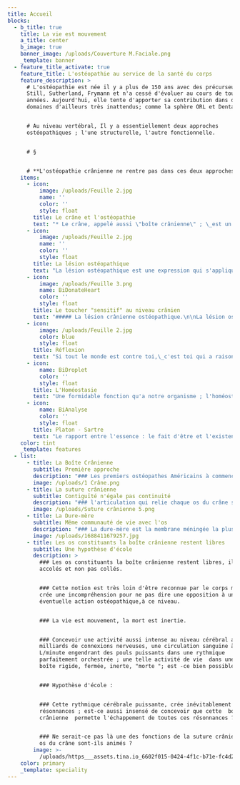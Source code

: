 ```yaml
---
title: Accueil
blocks:
  - b_title: true
    title: La vie est mouvement
    a_title: center
    b_image: true
    banner_image: /uploads/Couverture M.Faciale.png
    _template: banner
  - feature_title_activate: true
    feature_title: L'ostéopathie au service de la santé du corps
    feature_description: >
      # L'ostéopathie est née il y a plus de 150 ans avec des précurseurs comme
      Still, Sutherland, Frymann et n'a cessé d'évoluer au cours de toutes ces
      années. Aujourd'hui, elle tente d'apporter sa contribution dans des
      domaines d'ailleurs très inattendus; comme la sphère ORL et Dentaire.


      # Au niveau vertébral, Il y a essentiellement deux approches
      ostéopathiques ; l'une structurelle, l'autre fonctionnelle.


      # §


      # **L'ostéopathie crânienne ne rentre pas dans ces deux approches.**
    items:
      - icon:
          image: /uploads/Feuille 2.jpg
          name: ''
          color: ''
          style: float
        title: Le crâne et l'ostéopathie
        text: "* Le crâne, appelé aussi \"boîte crânienne\" ; \_est un contenant.\_ \_ \_ \_\n* L'encéphale est le contenu.\n* Le contenu et le contenant ont forcément une intimité de vie.\n"
      - icon:
          image: /uploads/Feuille 2.jpg
          name: ''
          color: ''
          style: float
        title: La lésion ostéopathique
        text: "La lésion ostéopathique est une expression qui s'applique\_essentiellement à propos des vertèbres.\nUne lésion ostéopathique signifie que la vertèbre a perdu sa mobilité dans un ou plusieurs des trois plans de l'espace.\n\n* Le plan sagittal\n* Le plan frontal\n* Le plan horizontal\n\nLa perte de mobilité peut-être plus ou moins complète, dans un ou plusieurs de ces plans.\n"
      - icon:
          image: /uploads/Feuille 3.png
          name: BiDonateHeart
          color: ''
          style: float
        title: Le toucher "sensitif" au niveau crânien
        text: "##### La lésion crânienne ostéopathique.\n\nLa lésion ostéopathique est la perte d'indépendance d'un ou plusieurs os du crâne. On ne parle pas de mobilité, puisque les os ne bougent pas au sens articulaire du terme, o parlera de résonnance.\nSuivant le lieu, la suture présente différentes formes : en peigne, bord\_à bord, en chevauchement, en rail, en point. Lors d'une lésion, sur tout\_ou partie de la suture, il y a des zones d'accroche qui font perdre, à l'os crânien concerné, sa liberté \"respiratoire\".\n**C'est le toucher ostéopathique qui va dépister cette perte de liberté, tout un art bien sûr.\nCe toucher est esentiellement sensitif.**\nDans un respect des axes d'emboîtement ; comment est ressenti une\_compression ou une décompression, d'un bord à l'autre de la suture ? C'est ce ressenti qui déterminera s'il y a lésion ou pas. Ce toucher s'apprend au même titre qu'une connaissance anatomique très exacte.\n"
      - icon:
          image: /uploads/Feuille 2.jpg
          color: blue
          style: float
        title: Réflexion
        text: "Si tout le monde est contre toi,\_c'est toi qui a raison, car il est impossible que le monde soit peuplé de tant de sages.\n"
      - icon:
          name: BiDroplet
          color: ''
          style: float
        title: L'Homéostasie
        text: "Une formidable fonction qu'a notre organisme ; l'homéostasie . La capacité à équilibrer en permance \_notre équilibre qu'il soit somatique ou psychique.\nAutrement dit une lésion ostéopathique peut très bien se normaliser\_ elle-même grâce à notre système d'auto-régulation.\nLà où il y a désordre, est quand le corps n'arrive plus à le réguler.\n"
      - icon:
          name: BiAnalyse
          color: ''
          style: float
        title: Platon - Sartre
        text: "Le rapport entre l'essence : le fait d'être et l'existence le fait d'agir\n\nPour Platon l'homme se définit d'abord parcequ'il est homme (L'essence)\n\nPour Sartre l'homme se définit d'abord par ses actions. Pour lui l'existence, précède l'essence. contrairment à Platon\n\nDeux \_conceptions, deux discours qui sont entendus \_reconnus et pourtant\_ \_ \_ \_ diamétralement opposés.\n\nPrenons la liberté de faire une extrapolation entre deux conceptions de  la boîte crânienne.\n\n* Une boîte crânienne complètement fermée, indépendante de la vie de\_  l'encéphale\n* Une boîte crânienne ouverte, en vibration avec l'encéphale.\n\nEst-ce que les deux conceptions ne peuvent-elles pas être entendues ?\n"
    color: tint
    _template: features
  - list:
      - title: La Boîte Crânienne
        subtitle: Première approche
        description: "### Les premiers ostéopathes Américains à commencer à s'intéresser aux crânes sont sans doute M. Sutherland, Miller, Fulford, Arbuckle; vers les années 1941.\n\n### Une des premières observations faite lors des autopsies, est que \"la boîte crânienne\" pouvait se désarticuler. En d'autres termes les os qui constituent la boîte crânienne n'étaient pas soudés. Cette observation se confirme toujours  évidemment aujourd'hui.\n\n### C'est une donnée essentielle pour les ostéopathes.\n\n### Les articulations des os du crâne que l'on appelle [sutures ](https://dictionnaire.lerobert.com/definition/suture)[crâniennes](), sont certes des articulations immobiles, mais non soudées,\_elles sont ibres.\n"
        image: /uploads/1 Crâne.png
      - title: La suture crânienne
        subtitle: Contiguïté n'égale pas continuité
        description: "### l'articulation qui relie chaque os du crâne s'appelle suture. Elle est définie par les anatomistes comme une articulation immobile; pourtant cette immobilité ne signe pas une fusion osseuse, puisqu'un crâne peut-être désarticulé, lors d'une autopsie; quelque soit l'âge.\n\n### L'étude histologique d'une suture crânienne montre deux éléments bien différents .\n\n### 1° Une\_[contiguïté](https://www.google.com/search?q=contigu\\\\\\&sxsrf=APwXEdfQS3lChPJnF28Mqw0Utsnb982dNw%3A1687766143329\\\\\\&ei=f0SZZJPVE-zFkdUP5euoyAk\\\\\\&oq=contigu\\\\\\&gs_lcp=Cgxnd3Mtd2l6LXNlcnAQARgBMgwIIxCKBRAnEEYQ-QEyCAgAEIAEELEDMgUIABCABDIFCAAQgAQyBwgAEIoFEEMyCAgAEIAEEMsBMgUIABCABDIFCAAQgAQyCAgAEIAEEMsBMgUIABCABDoKCAAQRxDWBBCwAzoKCAAQigUQsAMQQzoHCCMQigUQJzoHCAAQgAQQCjogCAAQigUQRhD5ARCXBRCMBRDdBBBGEPQDEPUDEPYDGAFKBAhBGABQoghYzhFg8SZoAXABeACAAYEBiAGeApIBAzIuMZgBAKABAcABAcgBCtoBBggBEAEYEw\\\\\\&sclient=gws-wiz-serp%20%22contigu%22)\_osseuse, les os se touchent mais ne se collent pas.\n\n### 2° Une\_[continuité]()\_membraneuse, la membrane dure-mérienne, sans discontinuité, tapisse et relie les os crâniens.\n"
        image: /uploads/Suture crânienne 5.png
      - title: La Dure-mère
        subtitle: Même communauté de vie avec l'os
        description: "### La dure-mère est la membrane méningée la plus externe . Elle fait partie des méninges qui enveloppent l'ensemble du système nerveux central et médullaire, elle s'étend du sommet du crâne jusqu'au sacrum.\n\n### La dure-mère \"adhère aux os du crâne\", solidarise ainsi les sutures crâniennes.\n\n### C'est une membrane fibreuse, donc\_très peu élastique, épaisse et très résistante.\n\n### Faisant partie intégrante des méninges, cette membrane nerveuse est extrêmement sensible.\n\n### Les os du crâne et cette membrane nerveuse ont donc de tout évidence une communauté de vie.\n"
        image: /uploads/1688411679257.jpg
      - title: Les os constituants la boîte crânienne restent libres
        subtitle: Une hypothèse d'école
        description: >
          ### Les os constituants la boîte crânienne restent libres, ils sont
          accolés et non pas collés.


          ### Cette notion est très loin d'être reconnue par le corps médical et
          crée une incompréhension pour ne pas dire une opposition à une
          éventuelle action ostéopathique,à ce niveau.


          ### La vie est mouvement, la mort est inertie.


          ### Concevoir une activité aussi intense au niveau cérébral avec des
          milliards de connexions nerveuses, une circulation sanguine à 0, 750
          L/minute engendrant des pouls puissants dans une rythmique
          parfaitement orchestrée ; une telle activité de vie  dans une  une
          boîte rigide, fermée, inerte, "morte "; est -ce bien possible ?


          ### Hypothèse d'école :


          ### Cette rythmique cérébrale puissante, crée inévitablement des
          résonnances ; est-ce aussi insensé de concevoir que cette  boîte
          crânienne  permette l'échappement de toutes ces résonnances ?


          ### Ne serait-ce pas là une des fonctions de la suture crânienne ? Les
          os du crâne sont-ils animés ?
        image: >-
          /uploads/https___assets.tina.io_6602f015-0424-4f1c-b71e-fc4d2780ff41_image.png
    color: primary
    _template: speciality
---
```





















































